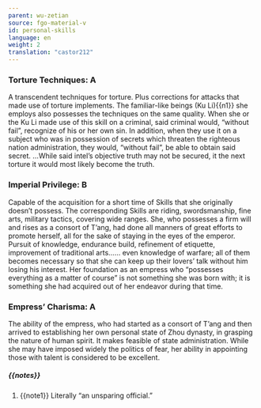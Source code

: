 ```yaml
---
parent: wu-zetian
source: fgo-material-v
id: personal-skills
language: en
weight: 2
translation: "castor212"
---
```


### Torture Techniques: A

A transcendent techniques for torture. Plus corrections for attacks that made use of torture implements.
The familiar-like beings (Ku Li){{n1}} she employs also possesses the techniques on the same quality.
When she or the Ku Li made use of this skill on a criminal, said criminal would, “without fail”, recognize of his or her own sin. In addition, when they use it on a subject who was in possession of secrets which threaten the righteous nation administration, they would, “without fail”, be able to obtain said secret.
…While said intel’s objective truth may not be secured, it the next torture it would most likely become the truth.

### Imperial Privilege: B

Capable of the acquisition for a short time of Skills that she originally doesn’t possess.
The corresponding Skills are riding, swordsmanship, fine arts, military tactics, covering wide ranges.
She, who possesses a firm will and rises as a consort of T’ang, had done all manners of great efforts to promote herself, all for the sake of staying in the eyes of the emperor.
Pursuit of knowledge, endurance build, refinement of etiquette, improvement of traditional arts…… even knowledge of warfare; all of them becomes necessary so that she can keep up their lovers’ talk without him losing his interest. Her foundation as an empress who “possesses everything as a matter of course” is not something she was born with; it is something she had acquired out of her endeavor during that time.

### Empress’ Charisma: A

The ability of the empress, who had started as a consort of T’ang and then arrived to establishing her own personal state of Zhou dynasty, in grasping the nature of human spirit.
It makes feasible of state administration.
While she may have imposed widely the politics of fear, her ability in appointing those with talent is considered to be excellent.

##### {{notes}}

1. {{note1}} Literally “an unsparing official.”
